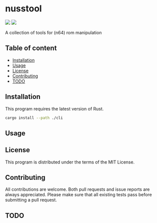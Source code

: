 
# nusstool

![](https://github.com/unlink2/nusstool/actions/workflows/build.yml/badge.svg)
![](https://github.com/unlink2/nusstool/actions/workflows/test.yml/badge.svg)

A collection of tools for (n64) rom manipulation

## Table of content

- [Installation](#Installation)
- [Usage](#Usage)
- [License](#License)
- [Contributing](#Contributing)
- [TODO](#TODO)

## Installation

This program requires the latest version of Rust.

```sh
cargo install --path ./cli
```

## Usage


## License

This program is distributed under the terms of the MIT License.

## Contributing

All contributions are welcome.
Both pull requests and issue reports are always appreciated.
Please make sure that all existing tests pass before submitting a pull request.

## TODO

